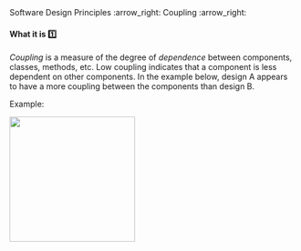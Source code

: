 <link rel="stylesheet" href="{{baseUrl}}/css/textbook.css">

<div class="website-content">

<div id="path">Software Design Principles :arrow_right: Coupling :arrow_right:</div>

<div id="title">

#### What it is :one:

</div>

<div id="body">

_Coupling_ is a measure of the degree of _dependence_ between components, classes, methods, etc. Low coupling indicates that a component is less dependent on other components.
In the example below, design A appears to have a more coupling between the components than design B.

<tip-box>

Example:

<img src="{{baseUrl}}/softwareDesignPrinciples/coupling/whatItIs/images/playerPuzzleManager.png" height="220" />
<p/>

</tip-box>

<!-- extras ------------------------------------------------------------------------------------ -->

<panel header=":paperclip: Extras" expandable type="seamless" expanded>

  <panel header=":mortar_board: Learning Outcomes" expandable type="seamless">
    <include src="exercises.md" />
  </panel>

</panel>

</div>

</div>

